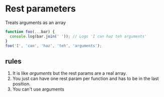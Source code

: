 # Rest parameters

Treats arguments as an array

```javascript
function foo(...bar) {
  console.log(bar.join(' ')); // Logs 'I can haz teh arguments'
}
foo('I', 'can', 'haz', 'teh', 'arguments');
```

## rules

1. It is like *arguments* but the rest params are a real array.
1. You just can have one rest param per function and has to be in the last position.
1. You can't use arguments

